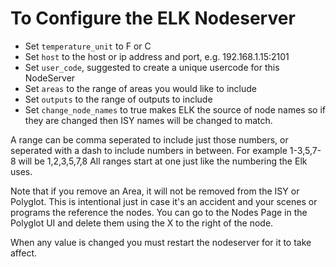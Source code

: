 
# To Configure the ELK Nodeserver

- Set `temperature_unit` to F or C
- Set `host` to the host or ip address and port, e.g. 192.168.1.15:2101
- Set `user_code`, suggested to create a unique usercode for this NodeServer
- Set `areas` to the range of areas you would like to include
- Set `outputs` to the range of outputs to include
- Set `change_node_names` to true makes ELK the source of node names so if they are changed then ISY names will be changed to match.

A range can be comma seperated to include just those numbers, or seperated with a dash to include numbers in between.  For example 1-3,5,7-8 will be 1,2,3,5,7,8
All ranges start at one just like the numbering the Elk uses.

Note that if you remove an Area, it will not be removed from the ISY or Polyglot.  This is intentional just in case it's an accident and your scenes or programs the reference the nodes.  You can go to the Nodes Page in the Polyglot UI and delete them using the X to the right of the node.

When any value is changed you must restart the nodeserver for it to take affect.
